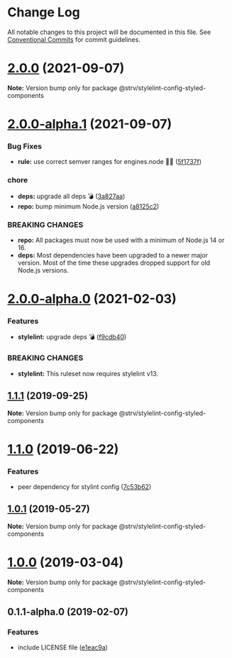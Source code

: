 # Change Log

All notable changes to this project will be documented in this file.
See [Conventional Commits](https://conventionalcommits.org) for commit guidelines.

# [2.0.0](https://github.com/strvcom/code-quality-tools/compare/@strv/stylelint-config-styled-components@2.0.0-alpha.1...@strv/stylelint-config-styled-components@2.0.0) (2021-09-07)

**Note:** Version bump only for package @strv/stylelint-config-styled-components





# [2.0.0-alpha.1](https://github.com/strvcom/code-quality-tools/compare/@strv/stylelint-config-styled-components@2.0.0-alpha.0...@strv/stylelint-config-styled-components@2.0.0-alpha.1) (2021-09-07)


### Bug Fixes

* **rule:** use correct semver ranges for engines.node 🤦‍♂️ ([5f1737f](https://github.com/strvcom/code-quality-tools/commit/5f1737fb43dce5a7099cfc448cd98ee3cbf9879b))


### chore

* **deps:** upgrade all deps 💣 ([3a827aa](https://github.com/strvcom/code-quality-tools/commit/3a827aa2fe0f62a055de69323665ba03cd7eaf08))
* **repo:** bump minimum Node.js version ([a8125c2](https://github.com/strvcom/code-quality-tools/commit/a8125c2772a67a4565786667fb95f4b32b9b468c))


### BREAKING CHANGES

* **repo:** All packages must now be used with a minimum of Node.js 14 or 16.
* **deps:** Most dependencies have been upgraded to a newer major version. Most of the time these upgrades dropped support for old Node.js versions.





# [2.0.0-alpha.0](https://github.com/strvcom/code-quality-tools/compare/@strv/stylelint-config-styled-components@1.1.1...@strv/stylelint-config-styled-components@2.0.0-alpha.0) (2021-02-03)


### Features

* **stylelint:** upgrade deps 💣 ([f9cdb40](https://github.com/strvcom/code-quality-tools/commit/f9cdb40a65b72f67d751adea1b0e2db4effddfb2))


### BREAKING CHANGES

* **stylelint:** This ruleset now requires stylelint v13.





## [1.1.1](https://github.com/strvcom/code-quality-tools/compare/@strv/stylelint-config-styled-components@1.1.0...@strv/stylelint-config-styled-components@1.1.1) (2019-09-25)

**Note:** Version bump only for package @strv/stylelint-config-styled-components





# [1.1.0](https://github.com/strvcom/code-quality-tools/compare/@strv/stylelint-config-styled-components@1.0.1...@strv/stylelint-config-styled-components@1.1.0) (2019-06-22)


### Features

* peer dependency for stylint config ([7c53b62](https://github.com/strvcom/code-quality-tools/commit/7c53b62))





## [1.0.1](https://github.com/strvcom/code-quality-tools/compare/@strv/stylelint-config-styled-components@1.0.0...@strv/stylelint-config-styled-components@1.0.1) (2019-05-27)

**Note:** Version bump only for package @strv/stylelint-config-styled-components





# [1.0.0](https://github.com/strvcom/code-quality-tools/compare/@strv/stylelint-config-styled-components@0.1.1-alpha.0...@strv/stylelint-config-styled-components@1.0.0) (2019-03-04)

**Note:** Version bump only for package @strv/stylelint-config-styled-components





## 0.1.1-alpha.0 (2019-02-07)


### Features

* include LICENSE file ([e1eac9a](https://github.com/strvcom/code-quality-tools/commit/e1eac9a))
